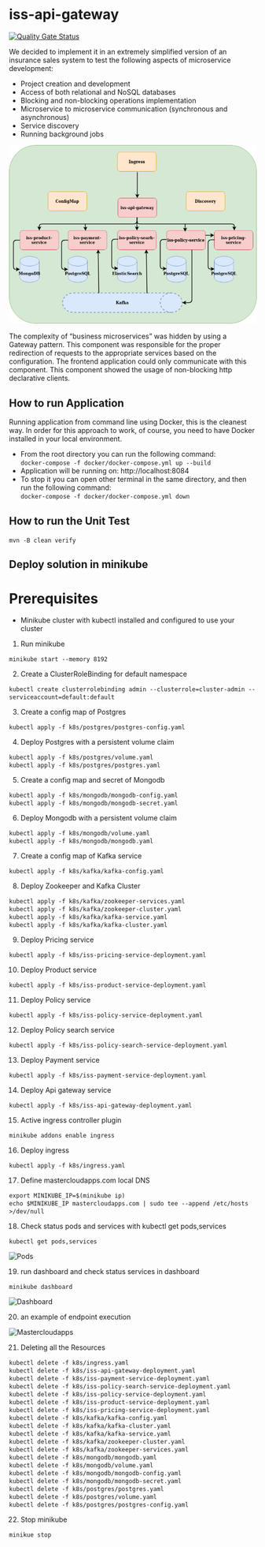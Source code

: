 # iss-api-gateway

[![Quality Gate Status](https://sonarcloud.io/api/project_badges/measure?project=iss-api-gateway&metric=alert_status)](https://sonarcloud.io/dashboard?id=iss-api-gateway)

We decided to implement it in an extremely simplified version of an insurance sales system to test the following aspects of microservice development:

* Project creation and development
* Access of both relational and NoSQL databases
* Blocking and non-blocking operations implementation
* Microservice to microservice communication (synchronous and asynchronous)
* Service discovery
* Running background jobs

![Architecture](https://github.com/MasterCloudApps-Projects/iss-api-gateway/blob/master/images/iss-architecture.jpg?raw=true)

The complexity of “business microservices” was hidden by using a Gateway pattern. This component was responsible for the proper redirection of requests to the appropriate services based on the configuration. The frontend application could only communicate with this component. This component showed the usage of non-blocking http declarative clients.

## How to run Application

Running application from command line using Docker, this is the cleanest way.
In order for this approach to work, of course, you need to have Docker installed in your local environment.

* From the root directory you can run the following command:<br/>
    ```docker-compose -f docker/docker-compose.yml up --build```
* Application will be running on: http://localhost:8084
* To stop it you can open other terminal in the same directory, and then run the following command:<br/>
    ```docker-compose -f docker/docker-compose.yml down```

## How to run the Unit Test

```mvn -B clean verify```

## Deploy solution in minikube

# Prerequisites

- Minikube cluster with kubectl installed and configured to use your cluster

1. Run minikube
```
minikube start --memory 8192
```
2. Create a ClusterRoleBinding for default namespace
```
kubectl create clusterrolebinding admin --clusterrole=cluster-admin --serviceaccount=default:default
```
3. Create a config map of Postgres
```
kubectl apply -f k8s/postgres/postgres-config.yaml
```
4. Deploy Postgres with a persistent volume claim
```
kubectl apply -f k8s/postgres/volume.yaml
kubectl apply -f k8s/postgres/postgres.yaml
```
5. Create a config map and secret of Mongodb
```
kubectl apply -f k8s/mongodb/mongodb-config.yaml
kubectl apply -f k8s/mongodb/mongodb-secret.yaml
```
6. Deploy Mongodb with a persistent volume claim
```
kubectl apply -f k8s/mongodb/volume.yaml
kubectl apply -f k8s/mongodb/mongodb.yaml
```
7. Create a config map of Kafka service
```
kubectl apply -f k8s/kafka/kafka-config.yaml
```
8. Deploy Zookeeper and Kafka Cluster
```
kubectl apply -f k8s/kafka/zookeeper-services.yaml
kubectl apply -f k8s/kafka/zookeeper-cluster.yaml
kubectl apply -f k8s/kafka/kafka-service.yaml
kubectl apply -f k8s/kafka/kafka-cluster.yaml
```
9. Deploy Pricing service
```
kubectl apply -f k8s/iss-pricing-service-deployment.yaml
```
10. Deploy Product service
```
kubectl apply -f k8s/iss-product-service-deployment.yaml
```
11. Deploy Policy service
```
kubectl apply -f k8s/iss-policy-service-deployment.yaml
```
12. Deploy Policy search service
```
kubectl apply -f k8s/iss-policy-search-service-deployment.yaml
```
13. Deploy Payment service
```
kubectl apply -f k8s/iss-payment-service-deployment.yaml
```
14. Deploy Api gateway service
```
kubectl apply -f k8s/iss-api-gateway-deployment.yaml
```
15. Active ingress controller plugin
```
minikube addons enable ingress
```
16. Deploy ingress
```
kubectl apply -f k8s/ingress.yaml
```
17. Define mastercloudapps.com local DNS
```
export MINIKUBE_IP=$(minikube ip)
echo $MINIKUBE_IP mastercloudapps.com | sudo tee --append /etc/hosts >/dev/null
```
18. Check status pods and services with kubectl get pods,services
```
kubectl get pods,services
```
![Pods](https://github.com/MasterCloudApps-Projects/iss-api-gateway/blob/master/images/pods-services.png?raw=true)

19. run dashboard and check status services in dashboard
```
minikube dashboard
```

![Dashboard](https://github.com/MasterCloudApps-Projects/iss-api-gateway/blob/master/images/services-dashboard.png?raw=true)


20. an example of endpoint execution

![Mastercloudapps](https://github.com/MasterCloudApps-Projects/iss-api-gateway/blob/master/images/mastercloudapps-example.png?raw=true)


21. Deleting all the Resources

```
kubectl delete -f k8s/ingress.yaml
kubectl delete -f k8s/iss-api-gateway-deployment.yaml
kubectl delete -f k8s/iss-payment-service-deployment.yaml
kubectl delete -f k8s/iss-policy-search-service-deployment.yaml
kubectl delete -f k8s/iss-policy-service-deployment.yaml
kubectl delete -f k8s/iss-product-service-deployment.yaml
kubectl delete -f k8s/iss-pricing-service-deployment.yaml
kubectl delete -f k8s/kafka/kafka-config.yaml
kubectl delete -f k8s/kafka/kafka-cluster.yaml
kubectl delete -f k8s/kafka/kafka-service.yaml
kubectl delete -f k8s/kafka/zookeeper-cluster.yaml
kubectl delete -f k8s/kafka/zookeeper-services.yaml
kubectl delete -f k8s/mongodb/mongodb.yaml
kubectl delete -f k8s/mongodb/volume.yaml
kubectl delete -f k8s/mongodb/mongodb-config.yaml
kubectl delete -f k8s/mongodb/mongodb-secret.yaml
kubectl delete -f k8s/postgres/postgres.yaml
kubectl delete -f k8s/postgres/volume.yaml
kubectl delete -f k8s/postgres/postgres-config.yaml
```

22. Stop minikube
```
minikue stop
```